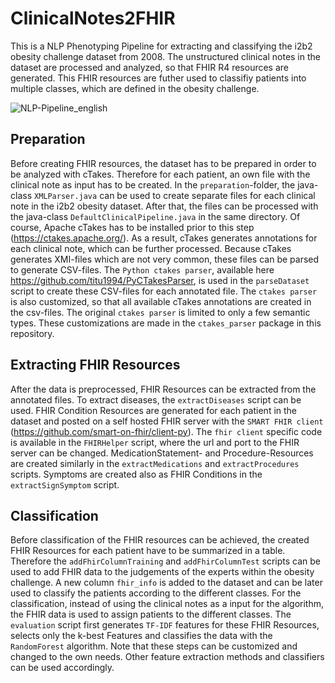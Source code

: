 # ClinicalNotes2FHIR
This is a NLP Phenotyping Pipeline for extracting and classifying the i2b2 obesity challenge dataset from 2008. 
The unstructured clinical notes in the dataset are processed and analyzed, so that FHIR R4 resources are generated. 
This FHIR resources are futher used to classifiy patients into multiple classes, which are defined in the obesity challenge. 

![NLP-Pipeline_english](https://user-images.githubusercontent.com/84778375/155688750-f773021c-5a93-4969-ade8-765bc7c363d7.png)


## Preparation
Before creating FHIR resources, the dataset has to be prepared in order to be analyzed with cTakes. Therefore for each patient, an own file with the clinical note as input has to be created. In the `preparation`-folder, the java-class `XMLParser.java` can be used to create separate files for each clinical note in the i2b2 obesity dataset. After that, the files can be processed with the java-class `DefaultClinicalPipeline.java` in the same directory. Of course, Apache cTakes has to be installed prior to this step (https://ctakes.apache.org/). As a result, cTakes generates annotations for each clinical note, which can be further processed. Because cTakes generates XMI-files which are not very common, these files can be parsed to generate CSV-files. The `Python ctakes parser`, available here https://github.com/titu1994/PyCTakesParser, is used in the `parseDataset` script to create these CSV-files for each annotated file. The `ctakes parser` is also customized, so that all available cTakes annotations are created in the csv-files. The original `ctakes parser` is limited to only a few semantic types. These customizations are made in the `ctakes_parser` package in this repository.

## Extracting FHIR Resources
After the data is preprocessed, FHIR Resources can be extracted from the annotated files. To extract diseases, the `extractDiseases` script can be used. FHIR Condition Resources are generated for each patient in the dataset and posted on a self hosted FHIR server with the `SMART FHIR client` (https://github.com/smart-on-fhir/client-py). The `fhir client` specific code is available in the `FHIRHelper` script, where the url and port to the FHIR server can be changed. MedicationStatement- and Procedure-Resources are created similarly in the `extractMedications` and `extractProcedures` scripts. Symptoms are created also as FHIR Conditions in the `extractSignSymptom` script.

## Classification
Before classification of the FHIR resources can be achieved, the created FHIR Resources for each patient have to be summarized in a table. Therefore the `addFhirColumnTraining` and `addFhirColumnTest` scripts can be used to add FHIR data to the judgements of the experts within the obesity challenge. A new column `fhir_info` is added to the dataset and can be later used to classify the patients according to the different classes. For the classification, instead of using the clinical notes as a input for the algorithm, the FHIR data is used to assign patients to the different classes. The `evaluation` script first generates `TF-IDF` features for these FHIR Resources, selects only the k-best Features and classifies the data with the `RandomForest` algorithm. Note that these steps can be customized and changed to the own needs. Other feature extraction methods and classifiers can be used accordingly.
